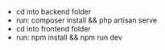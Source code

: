 - cd into backend folder
- run: composer install && php artisan serve
- cd into frontend folder
- run: npm install && npm run dev
